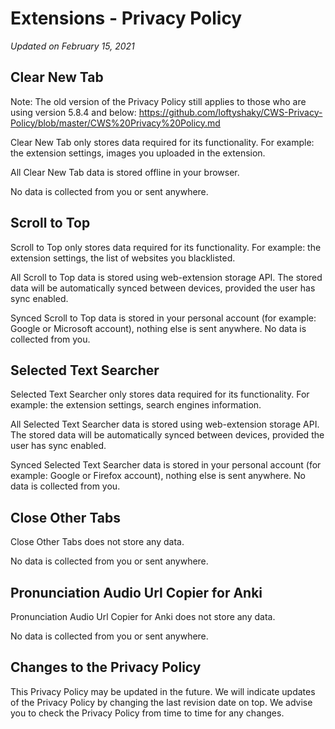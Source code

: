 # Extensions - Privacy Policy

*Updated on February 15, 2021*

## Clear New Tab

Note: The old version of the Privacy Policy still applies to those who are using version 5.8.4 and below: https://github.com/loftyshaky/CWS-Privacy-Policy/blob/master/CWS%20Privacy%20Policy.md

Clear New Tab only stores data required for its functionality. For example: the extension settings, images you uploaded in the extension.

All Clear New Tab data is stored offline in your browser.

No data is collected from you or sent anywhere.

## Scroll to Top

Scroll to Top only stores data required for its functionality. For example: the extension settings, the list of websites you blacklisted.

All Scroll to Top data is stored using web-extension storage API. The stored data will be automatically synced between devices, provided the user has sync enabled.

Synced Scroll to Top data is stored in your personal account (for example: Google or Microsoft account), nothing else is sent anywhere. No data is collected from you.

## Selected Text Searcher

Selected Text Searcher only stores data required for its functionality. For example: the extension settings, search engines information.

All Selected Text Searcher data is stored using web-extension storage API. The stored data will be automatically synced between devices, provided the user has sync enabled.

Synced Selected Text Searcher data is stored in your personal account (for example: Google or Firefox account), nothing else is sent anywhere. No data is collected from you.

## Close Other Tabs

Close Other Tabs does not store any data.

No data is collected from you or sent anywhere.

## Pronunciation Audio Url Copier for Anki

Pronunciation Audio Url Copier for Anki does not store any data.

No data is collected from you or sent anywhere.

## Changes to the Privacy Policy
This Privacy Policy may be updated in the future. We will indicate updates of the Privacy Policy by changing the last revision date on top. We advise you to check the Privacy Policy from time to time for any changes.